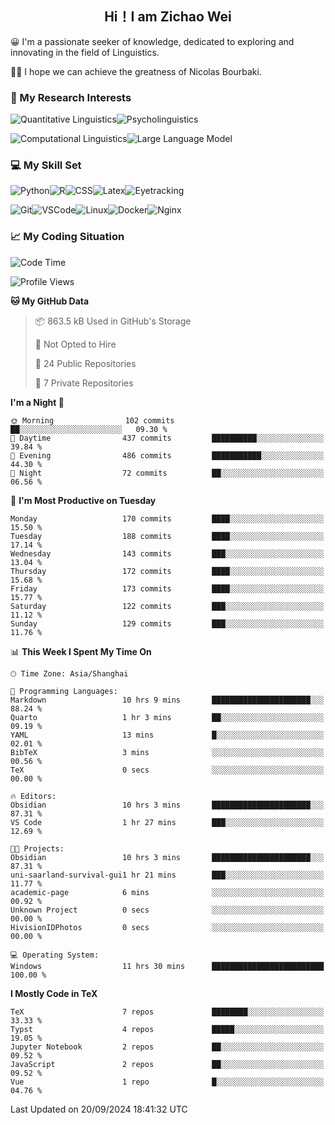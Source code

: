 

## <div align="center">Hi！I am Zichao Wei</div>

😀 I'm a passionate seeker of knowledge, dedicated to exploring and innovating in the field of Linguistics.

🙋‍♂️ I hope we can achieve the greatness of Nicolas Bourbaki.

### 🔬 My Research Interests

![Quantitative Linguistics](https://img.shields.io/badge/Quantitative%20Linguistics-%230072CC.svg?&style=for-the-badge&logo=appveyor&logoColor=white)![Psycholinguistics](https://img.shields.io/badge/Psycholinguistics-%2301a3a1.svg?&style=for-the-badge&logo=AWS%20Amplify&logoColor=white)

![Computational Linguistics](https://img.shields.io/badge/Computational%20Linguistics-%231877F2.svg?&style=for-the-badge&logo=Markdown&logoColor=white)![Large Language Model](https://img.shields.io/badge/Large%20Language%20Model-%23F76300.svg?&style=for-the-badge&logo=Android&logoColor=white)

### 💻 My Skill Set

![Python](https://img.shields.io/badge/Python-%2314354C.svg?style=for-the-badge&logo=python&logoColor=white&color=2AB3E3)![R](https://img.shields.io/badge/-R-276DC3?style=for-the-badge&logo=r&logoColor=white)![CSS](https://img.shields.io/badge/-CSS-1572B6?style=for-the-badge&logo=css3&logoColor=white)![Latex](https://img.shields.io/badge/-Latex-008080?style=for-the-badge&logo=latex&logoColor=white)![Eyetracking](https://img.shields.io/badge/Eyetracking-%230078D6?style=for-the-badge&logo=SearXNG&logoColor=#3050FF)

![Git](https://img.shields.io/badge/-Git-F05032?style=for-the-badge&logo=git&logoColor=white)![VSCode](https://img.shields.io/badge/-VSCode-007ACC?style=for-the-badge&logo=visual-studio-code&logoColor=white)![Linux](https://img.shields.io/badge/-Linux-FCC624?style=for-the-badge&logo=linux&logoColor=black)![Docker](https://img.shields.io/badge/-Docker-2496ED?style=for-the-badge&logo=docker&logoColor=white)![Nginx](https://img.shields.io/badge/-Nginx-009639?style=for-the-badge&logo=nginx&logoColor=white)

### 📈 My Coding Situation

<!--START_SECTION:waka-->
![Code Time](http://img.shields.io/badge/Code%20Time-268%20hrs%201%20min-blue)

![Profile Views](http://img.shields.io/badge/Profile%20Views-0-blue)

**🐱 My GitHub Data** 

> 📦 863.5 kB Used in GitHub's Storage 
 > 
> 🚫 Not Opted to Hire
 > 
> 📜 24 Public Repositories 
 > 
> 🔑 7 Private Repositories 
 > 
**I'm a Night 🦉** 

```text
🌞 Morning                102 commits         ██░░░░░░░░░░░░░░░░░░░░░░░   09.30 % 
🌆 Daytime                437 commits         ██████████░░░░░░░░░░░░░░░   39.84 % 
🌃 Evening                486 commits         ███████████░░░░░░░░░░░░░░   44.30 % 
🌙 Night                  72 commits          ██░░░░░░░░░░░░░░░░░░░░░░░   06.56 % 
```
📅 **I'm Most Productive on Tuesday** 

```text
Monday                   170 commits         ████░░░░░░░░░░░░░░░░░░░░░   15.50 % 
Tuesday                  188 commits         ████░░░░░░░░░░░░░░░░░░░░░   17.14 % 
Wednesday                143 commits         ███░░░░░░░░░░░░░░░░░░░░░░   13.04 % 
Thursday                 172 commits         ████░░░░░░░░░░░░░░░░░░░░░   15.68 % 
Friday                   173 commits         ████░░░░░░░░░░░░░░░░░░░░░   15.77 % 
Saturday                 122 commits         ███░░░░░░░░░░░░░░░░░░░░░░   11.12 % 
Sunday                   129 commits         ███░░░░░░░░░░░░░░░░░░░░░░   11.76 % 
```


📊 **This Week I Spent My Time On** 

```text
🕑︎ Time Zone: Asia/Shanghai

💬 Programming Languages: 
Markdown                 10 hrs 9 mins       ██████████████████████░░░   88.24 % 
Quarto                   1 hr 3 mins         ██░░░░░░░░░░░░░░░░░░░░░░░   09.19 % 
YAML                     13 mins             █░░░░░░░░░░░░░░░░░░░░░░░░   02.01 % 
BibTeX                   3 mins              ░░░░░░░░░░░░░░░░░░░░░░░░░   00.56 % 
TeX                      0 secs              ░░░░░░░░░░░░░░░░░░░░░░░░░   00.00 % 

🔥 Editors: 
Obsidian                 10 hrs 3 mins       ██████████████████████░░░   87.31 % 
VS Code                  1 hr 27 mins        ███░░░░░░░░░░░░░░░░░░░░░░   12.69 % 

🐱‍💻 Projects: 
Obsidian                 10 hrs 3 mins       ██████████████████████░░░   87.31 % 
uni-saarland-survival-gui1 hr 21 mins        ███░░░░░░░░░░░░░░░░░░░░░░   11.77 % 
academic-page            6 mins              ░░░░░░░░░░░░░░░░░░░░░░░░░   00.92 % 
Unknown Project          0 secs              ░░░░░░░░░░░░░░░░░░░░░░░░░   00.00 % 
HivisionIDPhotos         0 secs              ░░░░░░░░░░░░░░░░░░░░░░░░░   00.00 % 

💻 Operating System: 
Windows                  11 hrs 30 mins      █████████████████████████   100.00 % 
```

**I Mostly Code in TeX** 

```text
TeX                      7 repos             ████████░░░░░░░░░░░░░░░░░   33.33 % 
Typst                    4 repos             █████░░░░░░░░░░░░░░░░░░░░   19.05 % 
Jupyter Notebook         2 repos             ██░░░░░░░░░░░░░░░░░░░░░░░   09.52 % 
JavaScript               2 repos             ██░░░░░░░░░░░░░░░░░░░░░░░   09.52 % 
Vue                      1 repo              █░░░░░░░░░░░░░░░░░░░░░░░░   04.76 % 
```




 Last Updated on 20/09/2024 18:41:32 UTC
<!--END_SECTION:waka-->
